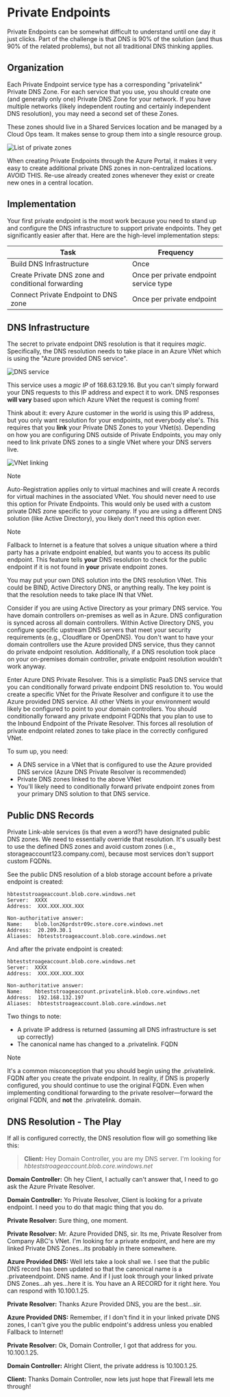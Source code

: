 # Private Endpoints

Private Endpoints can be somewhat difficult to understand until one day it just clicks. Part of the challenge is that DNS is 90% of the solution (and thus 90% of the related problems), but not all traditional DNS thinking applies.

## Organization

Each Private Endpoint service type has a corresponding "privatelink" Private DNS Zone. For each service that you use, you should create one (and generally only one) Private DNS Zone for your network. If you have multiple networks (likely independent routing and certainly independent DNS resolution), you may need a second set of these Zones.

These zones should live in a Shared Services location and be managed by a Cloud Ops team. It makes sense to group them into a single resource group.

![List of private zones](/images/list-of-private-zones.png)

When creating Private Endpoints through the Azure Portal, it makes it very easy to create additional private DNS zones in non-centralized locations. AVOID THIS. Re-use already created zones whenever they exist or create new ones in a central location.

## Implementation

Your first private endpoint is the most work because you need to stand up and configure the DNS infrastructure to support private endpoints. They get significantly easier after that. Here are the high-level implementation steps:

|Task|Frequency|
|----|---------|
|Build DNS Infrastructure|Once|
|Create Private DNS zone and conditional forwarding|Once per private endpoint service type|
|Connect Private Endpoint to DNS zone|Once per private endpoint|

## DNS Infrastructure

The secret to private endpoint DNS resolution is that it requires *magic*. Specifically, the DNS resolution needs to take place in an Azure VNet which is using the "Azure provided DNS service".

![DNS service](/images/dns-service.png)

This service uses a *magic IP* of 168.63.129.16. But you can't simply forward your DNS requests to this IP address and expect it to work. DNS responses **will vary** based upon which Azure VNet the request is coming from!

Think about it: every Azure customer in the world is using this IP address, but you only want resolution for your endpoints, not everybody else's. This requires that you **link** your Private DNS Zones to your VNet(s). Depending on how you are configuring DNS outside of Private Endpoints, you may only need to link private DNS zones to a single VNet where your DNS servers live.

![VNet linking](/images/vnet-link.png)

> [!NOTE]
> Auto-Registration applies only to virtual machines and will create A records for virtual machines in the associated VNet. You should never need to use this option for Private Endpoints. This would only be used with a custom private DNS zone specific to your company. If you are using a different DNS solution (like Active Directory), you likely don't need this option ever.

> [!NOTE]
> Fallback to Internet is a feature that solves a unique situation where a third party has a private endpoint enabled, but wants you to access its public endpoint. This feature tells **your** DNS resolution to check for the public endpoint if it is not found in **your** private endpoint zones.

You may put your own DNS solution into the DNS resolution VNet. This could be BIND, Active Directory DNS, or anything really. The key point is that the resolution needs to take place IN that VNet.

Consider if you are using Active Directory as your primary DNS service. You have domain controllers on-premises as well as in Azure. DNS configuration is synced across all domain controllers. Within Active Directory DNS, you configure specific upstream DNS servers that meet your security requirements (e.g., Cloudflare or OpenDNS). You don't want to have your domain controllers use the Azure provided DNS service, thus they cannot do private endpoint resolution. Additionally, if a DNS resolution took place on your on-premises domain controller, private endpoint resolution wouldn't work anyway.

Enter Azure DNS Private Resolver. This is a simplistic PaaS DNS service that you can conditionally forward private endpoint DNS resolution to. You would create a specific VNet for the Private Resolver and configure it to use the Azure provided DNS service. All other VNets in your environment would likely be configured to point to your domain controllers. You should conditionally forward any private endpoint FQDNs that you plan to use to the Inbound Endpoint of the Private Resolver. This forces all resolution of private endpoint related zones to take place in the correctly configured VNet. 

To sum up, you need:

- A DNS service in a VNet that is configured to use the Azure provided DNS service (Azure DNS Private Resolver is recommended)
- Private DNS zones linked to the above VNet
- You'll likely need to conditionally forward private endpoint zones from your primary DNS solution to that DNS service.

## Public DNS Records

Private Link-able services (is that even a word?) have designated public DNS zones. We need to essentially override that resolution. It's usually best to use the defined DNS zones and avoid custom zones (i.e., storageaccount123.company.com), because most services don't support custom FQDNs.

See the public DNS resolution of a blob storage account before a private endpoint is created:

    hbteststroageaccount.blob.core.windows.net
    Server:  XXXX
    Address:  XXX.XXX.XXX.XXX

    Non-authoritative answer:
    Name:    blob.lon26prdstr09c.store.core.windows.net
    Address:  20.209.30.1
    Aliases:  hbteststroageaccount.blob.core.windows.net

And after the private endpoint is created:

    hbteststroageaccount.blob.core.windows.net
    Server:  XXXX
    Address:  XXX.XXX.XXX.XXX

    Non-authoritative answer:
    Name:    hbteststroageaccount.privatelink.blob.core.windows.net
    Address:  192.168.132.197
    Aliases:  hbteststroageaccount.blob.core.windows.net

Two things to note:
- A private IP address is returned (assuming all DNS infrastructure is set up correctly)
- The canonical name has changed to a .privatelink. FQDN

> [!NOTE]
> It's a common misconception that you should begin using the .privatelink. FQDN after you create the private endpoint. In reality, if DNS is properly configured, you should continue to use the original FQDN. Even when implementing conditional forwarding to the private resolver—forward the original FQDN, and **not** the .privatelink. domain.

## DNS Resolution - The Play

If all is configured correctly, the DNS resolution flow will go something like this:

>**Client:** Hey Domain Controller, you are my DNS server. I'm looking for *hbteststroageaccount.blob.core.windows.net*

**Domain Controller:** Oh hey Client, I actually can't answer that, I need to go ask the Azure Private Resolver.

**Domain Controller:** Yo Private Resolver, Client is looking for a private endpoint. I need you to do that magic thing that you do.

**Private Resolver:** Sure thing, one moment.

**Private Resolver:** Mr. Azure Provided DNS, sir. Its me, Private Resolver from Company ABC's VNet. I'm looking for a private endpoint, and here are my linked Private DNS Zones...its probably in there somewhere.

**Azure Provided DNS:** Well lets take a look shall we. I see that the public DNS record has been updated so that the canonical name is a .privateendpoint. DNS name. And if I just look through your linked private DNS Zones...ah yes...here it is. You have an A RECORD for it right here. You can respond with 10.100.1.25.

**Private Resolver:** Thanks Azure Provided DNS, you are the best...sir.

**Azure Provided DNS:** Remember, if I don't find it in your linked private DNS zones, I can't give you the public endpoint's address unless you enabled Fallback to Internet!

**Private Resolver:** Ok, Domain Controller, I got that address for you. 10.100.1.25.

**Domain Controller:** Alright Client, the private address is 10.100.1.25.

**Client:** Thanks Domain Controller, now lets just hope that Firewall lets me through!